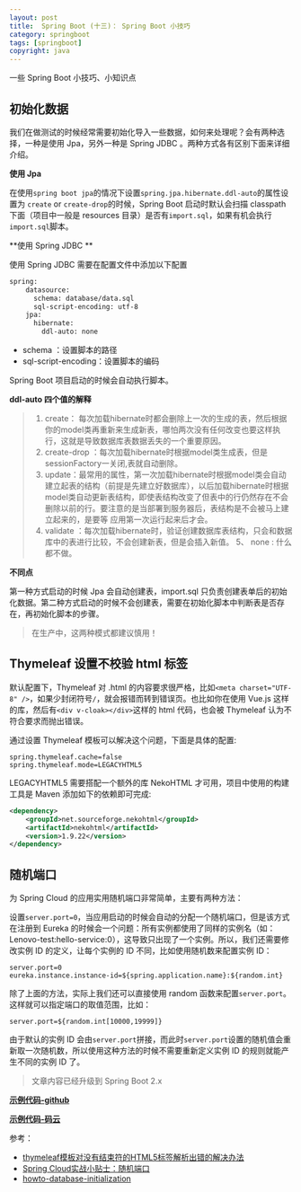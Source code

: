 ```yaml
---
layout: post
title:  Spring Boot (十三)： Spring Boot 小技巧
category: springboot 
tags: [springboot]
copyright: java
---
```


一些 Spring Boot 小技巧、小知识点

##  初始化数据

我们在做测试的时候经常需要初始化导入一些数据，如何来处理呢？会有两种选择，一种是使用 Jpa，另外一种是 Spring JDBC 。两种方式各有区别下面来详细介绍。

**使用 Jpa**

在使用`spring boot jpa`的情况下设置`spring.jpa.hibernate.ddl-auto`的属性设置为 `create` or `create-drop`的时候，Spring Boot 启动时默认会扫描 classpath 下面（项目中一般是 resources 目录）是否有`import.sql`，如果有机会执行`import.sql`脚本。


**使用 Spring JDBC **

使用 Spring JDBC 需要在配置文件中添加以下配置

``` xml
spring:
    datasource:
      schema: database/data.sql
      sql-script-encoding: utf-8
    jpa:
      hibernate:
        ddl-auto: none
```

- schema ：设置脚本的路径
- sql-script-encoding：设置脚本的编码

Spring Boot 项目启动的时候会自动执行脚本。

**ddl-auto 四个值的解释**

> 1. create： 每次加载hibernate时都会删除上一次的生成的表，然后根据你的model类再重新来生成新表，哪怕两次没有任何改变也要这样执行，这就是导致数据库表数据丢失的一个重要原因。
> 2. create-drop ：每次加载hibernate时根据model类生成表，但是sessionFactory一关闭,表就自动删除。
> 3. update：最常用的属性，第一次加载hibernate时根据model类会自动建立起表的结构（前提是先建立好数据库），以后加载hibernate时根据 model类自动更新表结构，即使表结构改变了但表中的行仍然存在不会删除以前的行。要注意的是当部署到服务器后，表结构是不会被马上建立起来的，是要等 应用第一次运行起来后才会。
> 4.  validate ：每次加载hibernate时，验证创建数据库表结构，只会和数据库中的表进行比较，不会创建新表，但是会插入新值。
> 5、 none  : 什么都不做。

**不同点**

第一种方式启动的时候 Jpa 会自动创建表，import.sql 只负责创建表单后的初始化数据。第二种方式启动的时候不会创建表，需要在初始化脚本中判断表是否存在，再初始化脚本的步骤。

> 在生产中，这两种模式都建议慎用！

##  Thymeleaf 设置不校验 html 标签

默认配置下，Thymeleaf 对 .html 的内容要求很严格，比如`<meta charset="UTF-8" />`，如果少封闭符号`/`，就会报错而转到错误页。也比如你在使用 Vue.js 这样的库，然后有`<div v-cloak></div>`这样的 html 代码，也会被 Thymeleaf 认为不符合要求而抛出错误。

通过设置 Thymeleaf 模板可以解决这个问题，下面是具体的配置:

``` properties
spring.thymeleaf.cache=false
spring.thymeleaf.mode=LEGACYHTML5
```

LEGACYHTML5 需要搭配一个额外的库 NekoHTML 才可用，项目中使用的构建工具是 Maven 添加如下的依赖即可完成:

``` xml
<dependency>
	<groupId>net.sourceforge.nekohtml</groupId>
	<artifactId>nekohtml</artifactId>
	<version>1.9.22</version>
</dependency>
```

## 随机端口

为 Spring Cloud 的应用实用随机端口非常简单，主要有两种方法：

设置`server.port=0`，当应用启动的时候会自动的分配一个随机端口，但是该方式在注册到 Eureka 的时候会一个问题：所有实例都使用了同样的实例名（如：Lenovo-test:hello-service:0），这导致只出现了一个实例。所以，我们还需要修改实例 ID 的定义，让每个实例的 ID 不同，比如使用随机数来配置实例 ID：

``` properties
server.port=0
eureka.instance.instance-id=${spring.application.name}:${random.int}
```

除了上面的方法，实际上我们还可以直接使用 random 函数来配置`server.port`。这样就可以指定端口的取值范围，比如：

``` properties
server.port=${random.int[10000,19999]}
```

由于默认的实例 ID 会由`server.port`拼接，而此时`server.port`设置的随机值会重新取一次随机数，所以使用这种方法的时候不需要重新定义实例 ID 的规则就能产生不同的实例 ID 了。

> 文章内容已经升级到 Spring Boot 2.x 

**[示例代码-github](https://github.com/ityouknow/spring-boot-examples)**

**[示例代码-码云](https://gitee.com/ityouknow/spring-boot-examples)**

参考：

- [thymeleaf模板对没有结束符的HTML5标签解析出错的解决办法](http://blog.csdn.net/yalishadaa/article/details/60768811)
- [Spring Cloud实战小贴士：随机端口](http://blog.didispace.com/spring-cloud-tips-2/)
- [howto-database-initialization](https://docs.spring.io/spring-boot/docs/current/reference/html/howto-database-initialization.html)



